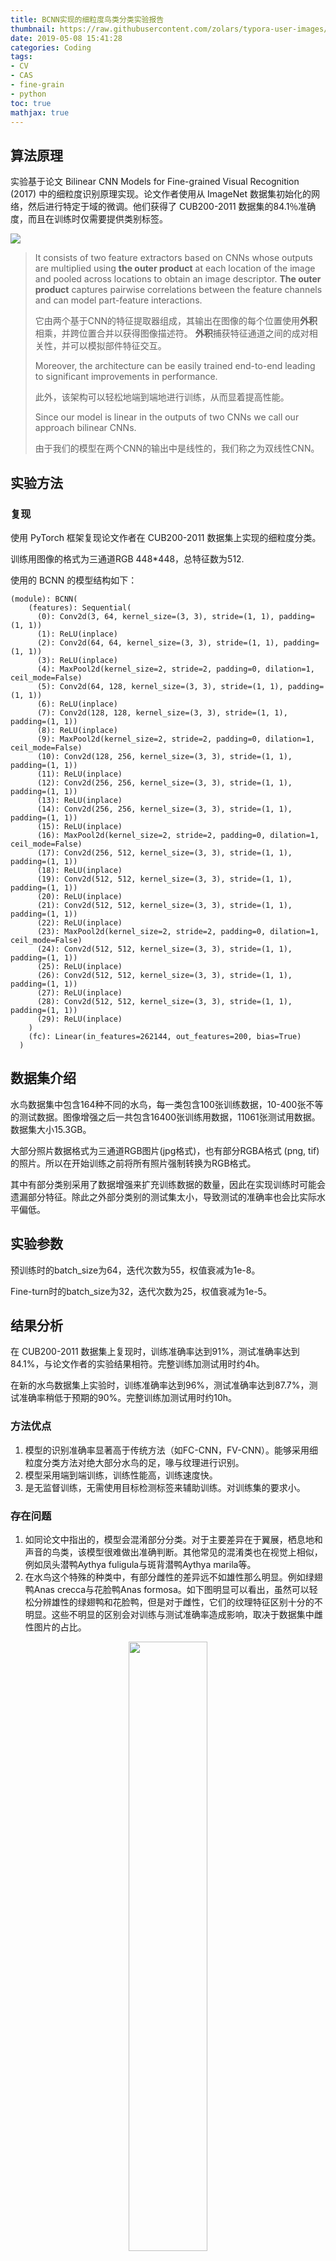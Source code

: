 ```yaml
---
title: BCNN实现的细粒度鸟类分类实验报告
thumbnail: https://raw.githubusercontent.com/zolars/typora-user-images/master/20190719090608.jpg
date: 2019-05-08 15:41:28
categories: Coding
tags:
- CV
- CAS
- fine-grain
- python
toc: true
mathjax: true
---
```


## 算法原理

实验基于论文 Bilinear CNN Models for Fine-grained Visual Recognition (2017) 中的细粒度识别原理实现。论文作者使用从 ImageNet 数据集初始化的网络，然后进行特定于域的微调。他们获得了 CUB200-2011 数据集的84.1％准确度，而且在训练时仅需要提供类别标签。

<!--more-->

<img src="https://raw.githubusercontent.com/zolars/typora-user-images/master/20190719090610.jpg"/>

> It consists of two feature extractors based on CNNs whose outputs are multiplied using **the outer product** at each location of the image and pooled across locations to obtain an image descriptor. **The outer product** captures pairwise correlations between the feature channels and can model part-feature interactions.
>
> 它由两个基于CNN的特征提取器组成，其输出在图像的每个位置使用**外积**相乘，并跨位置合并以获得图像描述符。 **外积**捕获特征通道之间的成对相关性，并可以模拟部件特征交互。
>
> Moreover, the architecture can be easily trained end-to-end leading to significant improvements in performance. 
>
> 此外，该架构可以轻松地端到端地进行训练，从而显着提高性能。
>
> Since our model is linear in the outputs of two CNNs we call our approach bilinear CNNs. 
>
> 由于我们的模型在两个CNN的输出中是线性的，我们称之为双线性CNN。

## 实验方法

### 复现

使用 PyTorch 框架复现论文作者在 CUB200-2011 数据集上实现的细粒度分类。

训练用图像的格式为三通道RGB 448*448，总特征数为512. 

使用的 BCNN 的模型结构如下：

```
(module): BCNN(
    (features): Sequential(
      (0): Conv2d(3, 64, kernel_size=(3, 3), stride=(1, 1), padding=(1, 1))
      (1): ReLU(inplace)
      (2): Conv2d(64, 64, kernel_size=(3, 3), stride=(1, 1), padding=(1, 1))
      (3): ReLU(inplace)
      (4): MaxPool2d(kernel_size=2, stride=2, padding=0, dilation=1, ceil_mode=False)
      (5): Conv2d(64, 128, kernel_size=(3, 3), stride=(1, 1), padding=(1, 1))
      (6): ReLU(inplace)
      (7): Conv2d(128, 128, kernel_size=(3, 3), stride=(1, 1), padding=(1, 1))
      (8): ReLU(inplace)
      (9): MaxPool2d(kernel_size=2, stride=2, padding=0, dilation=1, ceil_mode=False)
      (10): Conv2d(128, 256, kernel_size=(3, 3), stride=(1, 1), padding=(1, 1))
      (11): ReLU(inplace)
      (12): Conv2d(256, 256, kernel_size=(3, 3), stride=(1, 1), padding=(1, 1))
      (13): ReLU(inplace)
      (14): Conv2d(256, 256, kernel_size=(3, 3), stride=(1, 1), padding=(1, 1))
      (15): ReLU(inplace)
      (16): MaxPool2d(kernel_size=2, stride=2, padding=0, dilation=1, ceil_mode=False)
      (17): Conv2d(256, 512, kernel_size=(3, 3), stride=(1, 1), padding=(1, 1))
      (18): ReLU(inplace)
      (19): Conv2d(512, 512, kernel_size=(3, 3), stride=(1, 1), padding=(1, 1))
      (20): ReLU(inplace)
      (21): Conv2d(512, 512, kernel_size=(3, 3), stride=(1, 1), padding=(1, 1))
      (22): ReLU(inplace)
      (23): MaxPool2d(kernel_size=2, stride=2, padding=0, dilation=1, ceil_mode=False)
      (24): Conv2d(512, 512, kernel_size=(3, 3), stride=(1, 1), padding=(1, 1))
      (25): ReLU(inplace)
      (26): Conv2d(512, 512, kernel_size=(3, 3), stride=(1, 1), padding=(1, 1))
      (27): ReLU(inplace)
      (28): Conv2d(512, 512, kernel_size=(3, 3), stride=(1, 1), padding=(1, 1))
      (29): ReLU(inplace)
    )
    (fc): Linear(in_features=262144, out_features=200, bias=True)
  )
```

## 数据集介绍

水鸟数据集中包含164种不同的水鸟，每一类包含100张训练数据，10-400张不等的测试数据。图像增强之后一共包含16400张训练用数据，11061张测试用数据。数据集大小15.3GB。

大部分照片数据格式为三通道RGB图片(jpg格式)，也有部分RGBA格式 (png, tif) 的照片。所以在开始训练之前将所有照片强制转换为RGB格式。

其中有部分类别采用了数据增强来扩充训练数据的数量，因此在实现训练时可能会遗漏部分特征。除此之外部分类别的测试集太小，导致测试的准确率也会比实际水平偏低。

## 实验参数

预训练时的batch_size为64，迭代次数为55，权值衰减为1e-8。

Fine-turn时的batch_size为32，迭代次数为25，权值衰减为1e-5。

## 结果分析

在 CUB200-2011 数据集上复现时，训练准确率达到91%，测试准确率达到84.1%，与论文作者的实验结果相符。完整训练加测试用时约4h。

在新的水鸟数据集上实验时，训练准确率达到96%，测试准确率达到87.7%，测试准确率稍低于预期的90%。完整训练加测试用时约10h。

### 方法优点

1. 模型的识别准确率显著高于传统方法（如FC-CNN，FV-CNN）。能够采用细粒度分类方法对绝大部分水鸟的足，喙与纹理进行识别。
2. 模型采用端到端训练，训练性能高，训练速度快。
3. 是无监督训练，无需使用目标检测标签来辅助训练。对训练集的要求小。

### 存在问题

1. 如同论文中指出的，模型会混淆部分分类。对于主要差异在于翼展，栖息地和声音的鸟类，该模型很难做出准确判断。其他常见的混淆类也在视觉上相似，例如凤头潜鸭Aythya fuligula与斑背潜鸭Aythya marila等。
2. 在水鸟这个特殊的种类中，有部分雌性的差异远不如雄性那么明显。例如绿翅鸭Anas crecca与花脸鸭Anas formosa。如下图明显可以看出，虽然可以轻松分辨雄性的绿翅鸭和花脸鸭，但是对于雌性，它们的纹理特征区别十分的不明显。这些不明显的区别会对训练与测试准确率造成影响，取决于数据集中雌性图片的占比。

<div align="center"><img src="https://raw.githubusercontent.com/zolars/typora-user-images/master/20190719090609.jpg" width="50%"/></div> 

<p align="center">figure1. 雌雄绿翅鸭的特征</p>

<div align="center"><img src="https://raw.githubusercontent.com/zolars/typora-user-images/master/20190719090608.jpg" width="50%"/></div> 

<p align="center">figure2. 雌雄花脸鸭的特征</p>

1. 部分分类的数据集缺乏典型性或数量太少，例如普通鸬鹚与海鸬鹚。这会造成模型的判断困难。

## 优化方案设想

1. 在使用模型识别鸟类时，将模型持续的载入内存，可以节省搭建模型的时间消耗。
2. 对于存在问题中第二项，我认为可以将雌雄数据做一定的分类。在训练的时候，也将雄鸟和雌鸟视作两类。分别去提取它们的特征点，将会显著的提升模型的识别成功率。
3. 适当的增加数据集的数量，填补某些分类数据量太少的问题。

> ## Reference
>
> 1. Lin T Y, RoyChowdhury A, Maji S. Bilinear cnn models for fine-grained visual recognition[C]//Proceedings of the IEEE international conference on computer vision. 2015: 1449-1457.